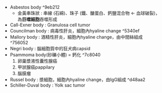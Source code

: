 - Asbestos body ^9eb212
	- 金黃串珠狀 : 串線 (石綿)、珠子 (鐵、醣蛋白、鈣鹽混合物 <- 血球破裂)，為**巨噬細胞**吞噬形成
- Call-Exner body : Granulosa cell tumor
- Councilman body : 病毒性肝炎，細胞內hyaline change ^5340ef
- Mallory body : 酒精性肝炎，細胞內hyaline change，由中間絲組成 ^756052
- Negri body : 腦細胞質中的狂犬病capsid
- Psammoma body(砂礫小體) = 鈣化 ^7c8040
	1. 卵巢漿液性囊性腺癌
	2. 甲狀腺癌pappilary
	3. 腦膜瘤
- Russel body : 漿細胞，細胞內hyaline change，由IgG組成 ^d48aa2
- Schiller-Duval body : Yolk sac tumor
